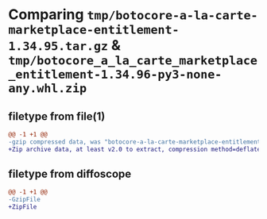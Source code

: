 # Comparing `tmp/botocore-a-la-carte-marketplace-entitlement-1.34.95.tar.gz` & `tmp/botocore_a_la_carte_marketplace_entitlement-1.34.96-py3-none-any.whl.zip`

## filetype from file(1)

```diff
@@ -1 +1 @@
-gzip compressed data, was "botocore-a-la-carte-marketplace-entitlement-1.34.95.tar", last modified: Wed May  1 01:06:29 2024, max compression
+Zip archive data, at least v2.0 to extract, compression method=deflate
```

## filetype from diffoscope

```diff
@@ -1 +1 @@
-GzipFile
+ZipFile
```

